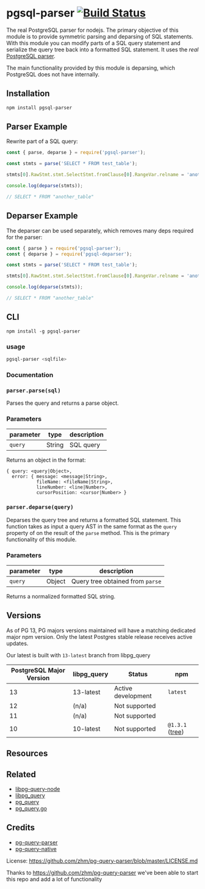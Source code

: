 # pgsql-parser [![Build Status](https://travis-ci.org/pyramation/pgsql-parser.svg?branch=master)](https://travis-ci.org/pyramation/pgsql-parser)

The real PostgreSQL parser for nodejs. The primary objective of this module is to provide symmetric parsing and deparsing of SQL statements. With this module you can modify parts of a SQL query statement and serialize the query tree back into a formatted SQL statement. It uses the *real* [PostgreSQL parser](https://github.com/pganalyze/libpg_query).

The main functionality provided by this module is deparsing, which PostgreSQL does not have internally.

## Installation

```sh
npm install pgsql-parser
```

## Parser Example

Rewrite part of a SQL query:

```js
const { parse, deparse } = require('pgsql-parser');

const stmts = parse('SELECT * FROM test_table');

stmts[0].RawStmt.stmt.SelectStmt.fromClause[0].RangeVar.relname = 'another_table';

console.log(deparse(stmts));

// SELECT * FROM "another_table"
```

## Deparser Example

The deparser can be used separately, which removes many deps required for the parser:

```js
const { parse } = require('pgsql-parser');
const { deparse } = require('pgsql-deparser');

const stmts = parse('SELECT * FROM test_table');

stmts[0].RawStmt.stmt.SelectStmt.fromClause[0].RangeVar.relname = 'another_table';

console.log(deparse(stmts));

// SELECT * FROM "another_table"
```

## CLI

```
npm install -g pgsql-parser
```

### usage

```sh
pgsql-parser <sqlfile>
```

### Documentation

### `parser.parse(sql)`

Parses the query and returns a parse object.

### Parameters

| parameter            | type               | description                                               |
| -------------------- | ------------------ | --------------------------------------------------------- |
| `query`              | String             | SQL query                                                 |

Returns an object in the format:

```
{ query: <query|Object>,
  error: { message: <message|String>,
           fileName: <fileName|String>,
           lineNumber: <line|Number>,
           cursorPosition: <cursor|Number> }
```

### `parser.deparse(query)`

Deparses the query tree and returns a formatted SQL statement. This function takes as input a query AST
in the same format as the `query` property of on the result of the `parse` method. This is the primary
functionality of this module.

### Parameters

| parameter            | type               | description                                               |
| -------------------- | ------------------ | --------------------------------------------------------- |
| `query`              | Object             | Query tree obtained from `parse`                          |

Returns a normalized formatted SQL string.

## Versions

As of PG 13, PG majors versions maintained will have a matching dedicated major npm version. Only the latest Postgres stable release receives active updates.

Our latest is built with `13-latest` branch from libpg_query

| PostgreSQL Major Version | libpg_query | Status              | npm 
|--------------------------|-------------|---------------------|---------|
| 13                       | 13-latest   | Active development  | `latest`
| 12                       | (n/a)       | Not supported       |
| 11                       | (n/a)       | Not supported       |
| 10                       | 10-latest   | Not supported       | `@1.3.1` ([tree](https://github.com/pyramation/pgsql-parser/tree/39b7b1adc8914253226e286a48105785219a81ca))      | 


## Resources



## Related

* [libpg-query-node](https://github.com/pyramation/libpg-query-node)
* [libpg_query](https://github.com/pganalyze/libpg_query)
* [pg_query](https://github.com/lfittl/pg_query)
* [pg_query.go](https://github.com/lfittl/pg_query.go)

## Credits

* [pg-query-parser](https://github.com/zhm/pg-query-parser)
* [pg-query-native](https://github.com/zhm/node-pg-query-native)

License: https://github.com/zhm/pg-query-parser/blob/master/LICENSE.md

Thanks to https://github.com/zhm/pg-query-parser we've been able to start this repo and add a lot of functionality
